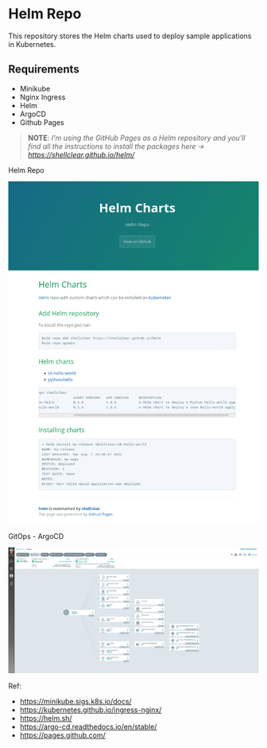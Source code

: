 # Helm Repo

This repository stores the Helm charts used to deploy sample applications in Kubernetes.

## Requirements
- Minikube
- Nginx Ingress
- Helm
- ArgoCD
- Github Pages

> **NOTE**: _I'm using the GitHub Pages as a Helm repository and you'll find all the instructions to install the packages here -> https://shellclear.github.io/helm/_

Helm Repo

![GH-Pages UI](docs/assets/gh-pages.png)

GitOps - ArgoCD

![Argo CD UI](docs/assets/argocd.png)


Ref:

- https://minikube.sigs.k8s.io/docs/
- https://kubernetes.github.io/ingress-nginx/
- https://helm.sh/
- https://argo-cd.readthedocs.io/en/stable/
- https://pages.github.com/
